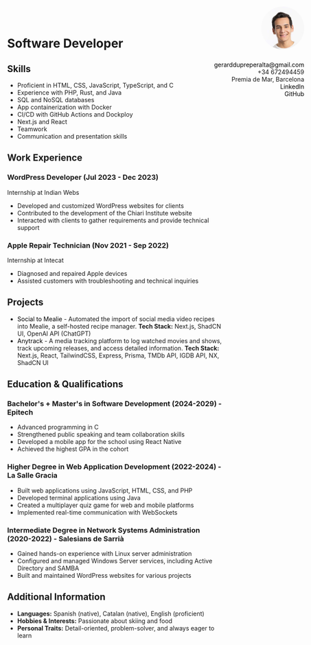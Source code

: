 <div style="position:absolute; right:40px; top:20px; text-align:right">
  <img style="border-radius:50%;width:100px;margin-bottom:10px" src="gerard.jpg"/>

gerarddupreperalta@gmail.com<br>
+34 672494459<br>
Premia de Mar, Barcelona<br>
[LinkedIn](https://www.linkedin.com/in/gerard-du-pre)<br>
[GitHub](https://github.com/GerardPolloRebozado)

</div>

# Software Developer

## Skills

-   Proficient in HTML, CSS, JavaScript, TypeScript, and C
-   Experience with PHP, Rust, and Java
-   SQL and NoSQL databases
-   App containerization with Docker
-   CI/CD with GitHub Actions and Dockploy
-   Next.js and React
-   Teamwork
-   Communication and presentation skills

## Work Experience

### WordPress Developer (Jul 2023 - Dec 2023)

Internship at Indian Webs

-   Developed and customized WordPress websites for clients
-   Contributed to the development of the Chiari Institute website
-   Interacted with clients to gather requirements and provide technical support

### Apple Repair Technician (Nov 2021 - Sep 2022)

Internship at Intecat

-   Diagnosed and repaired Apple devices
-   Assisted customers with troubleshooting and technical inquiries

## Projects

-   [Social to Mealie](https://github.com/GerardPolloRebozado/social-to-mealie) - Automated the import of social media video recipes into Mealie, a self-hosted recipe manager.
    **Tech Stack:** Next.js, ShadCN UI, OpenAI API (ChatGPT)
-   [Anytrack](https://github.com/GerardPolloRebozado/anytrack) - A media tracking platform to log watched movies and shows, track upcoming releases, and access detailed information.
    **Tech Stack:** Next.js, React, TailwindCSS, Express, Prisma, TMDb API, IGDB API, NX, ShadCN UI

<style>
a {
  text-decoration: none;
  color: black;
}
</style>

## Education & Qualifications

### Bachelor's + Master's in Software Development (2024-2029) - Epitech

-   Advanced programming in C
-   Strengthened public speaking and team collaboration skills
-   Developed a mobile app for the school using React Native
-   Achieved the highest GPA in the cohort

### Higher Degree in Web Application Development (2022-2024) - La Salle Gracia

-   Built web applications using JavaScript, HTML, CSS, and PHP
-   Developed terminal applications using Java
-   Created a multiplayer quiz game for web and mobile platforms
-   Implemented real-time communication with WebSockets

### Intermediate Degree in Network Systems Administration (2020-2022) - Salesians de Sarrià

-   Gained hands-on experience with Linux server administration
-   Configured and managed Windows Server services, including Active Directory and SAMBA
-   Built and maintained WordPress websites for various projects

## Additional Information

-   **Languages:** Spanish (native), Catalan (native), English (proficient)
-   **Hobbies & Interests:** Passionate about skiing and food
-   **Personal Traits:** Detail-oriented, problem-solver, and always eager to learn
